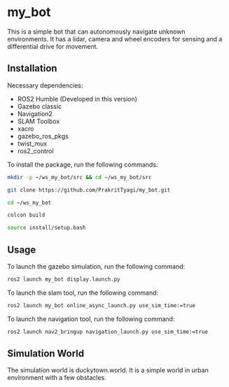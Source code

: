 # my_bot

This is a simple bot that can autonomously navigate unknown environments. It has a lidar, camera and 
wheel encoders for sensing and a differential drive for movement. 

## Installation

Necessary dependencies:

- ROS2 Humble (Developed in this version)
- Gazebo classic
- Navigation2
- SLAM Toolbox
- xacro
- gazebo_ros_pkgs
- twist_mux
- ros2_control



To install the package, run the following commands:

```bash
mkdir -p ~/ws_my_bot/src && cd ~/ws_my_bot/src
```

```bash
git clone https://github.com/PrakritTyagi/my_bot.git 
```

```bash
cd ~/ws_my_bot
```

```bash
colcon build
```

```bash
source install/setup.bash
```

## Usage

To launch the gazebo simulation, run the following command:

```bash
ros2 launch my_bot display.launch.py 
```

To launch the slam tool, run the following command:

```bash
ros2 launch my_bot online_async_launch.py use_sim_time:=true
```

To launch the navigation tool, run the following command:

```bash
ros2 launch nav2_bringup navigation_launch.py use_sim_time:=true
```

## Simulation World

The simulation world is duckytown.world. It is a simple world in urban environment with a few obstacles. 

<!-- ## License

This project is licensed under the MIT License - see the [LICENSE](LICENSE) file for details. -->